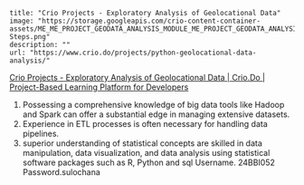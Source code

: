 ```embed
title: "Crio Projects - Exploratory Analysis of Geolocational Data"
image: "https://storage.googleapis.com/crio-content-container-assets/ME_ME_PROJECT_GEODATA_ANALYSIS_MODULE_ME_PROJECT_GEODATA_ANALYSIS_MODULE_GEODATA_ANALYSIS_Project-Steps.png"
description: ""
url: "https://www.crio.do/projects/python-geolocational-data-analysis/"
```
[Crio Projects - Exploratory Analysis of Geolocational Data | Crio.Do | Project-Based Learning Platform for Developers](https://www.crio.do/projects/python-geolocational-data-analysis/)

1. Possessing a comprehensive knowledge of big data tools like Hadoop and Spark can offer a substantial edge in managing extensive datasets.
2. Experience in ETL processes is often necessary for handling data pipelines.
3. superior understanding of statistical concepts are skilled in data manipulation, data visualization, and data analysis using statistical software packages such as R, Python and sql
Username. 24BBI052
Password.sulochana